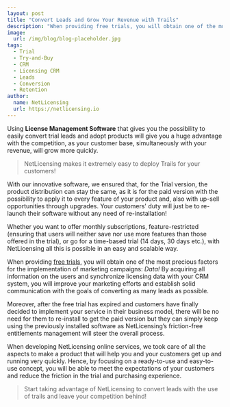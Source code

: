 ```yaml
---
layout: post
title: "Convert Leads and Grow Your Revenue with Trails"
description: "When providing free trials, you will obtain one of the most precious factors for the implementation of marketing campaigns..."
image:
  url: /img/blog/blog-placeholder.jpg
tags:
  - Trial
  - Try-and-Buy
  - CRM
  - Licensing CRM
  - Leads
  - Conversion
  - Retention
author:
  name: NetLicensing
  url: https://netlicensing.io
---
```


Using **License Management Software** that gives you the possibility to easily convert trial leads and adopt products will give you a huge advantage with the competition, as your customer base, simultaneously with your revenue, will grow more quickly.

>NetLicensing makes it extremely easy to deploy Trails for your customers!

With our innovative software, we ensured that, for the Trial version, the product distribution can stay the same, as it is for the paid version with the possibility to apply it to every feature of your product and, also with up-sell opportunities through upgrades. Your customers' duty will just be to re-launch their software without any need of re-installation!

Whether you want to offer monthly subscriptions, feature-restricted (ensuring that users will neither save nor use more features than those offered in the trial), or go for a time-based trial (14 days, 30 days etc.), with NetLicensing all this is possible in an easy and scalable way.

When providing [free trials](https://netlicensing.io/wiki/try-n-buy), you will obtain one of the most precious factors for the implementation of marketing campaigns: *Data!*
By acquiring all information on the users and synchronize licensing data with your CRM system, you will improve your marketing efforts and establish solid communication with the goals of converting as many leads as possible.

Moreover, after the free trial has expired and customers have finally decided to implement your service in their business model, there will be no need for them to re-install to get the paid version but they can simply keep using the previously installed software as NetLicensing’s friction-free entitlements management will steer the overall process.

When developing NetLicensing online services, we took care of all the aspects to make a product that will help you and your customers get up and running very quickly. Hence, by focusing on a ready-to-use and easy-to-use concept, you will be able to meet the expectations of your customers and reduce the friction in the trial and purchasing experience.

>Start taking advantage of NetLicensing to convert leads with the use of trails and leave your competition behind!
